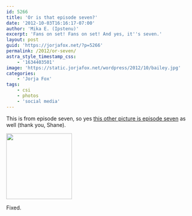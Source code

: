 ```yaml
---
id: 5266
title: 'Or is that episode seven?'
date: '2012-10-03T16:16:17-07:00'
author: 'Mika E. (Ipstenu)'
excerpt: 'Fans on set! Fans on set! And yes, it''s seven.'
layout: post
guid: 'https://jorjafox.net/?p=5266'
permalink: /2012/or-seven/
astra_style_timestamp_css:
    - '1634403501'
image: 'https://static.jorjafox.net/wordpress/2012/10/bailey.jpg'
categories:
    - 'Jorja Fox'
tags:
    - csi
    - photos
    - 'social media'
---
```


This is from episode seven, so yes <a href="https://jorjafox.net/2012/someone-we-know-in-ep-four/">this other picture is episode seven</a> as well (thank you, Shane).

<a href="https://jorjafox.net/gallery/tv/csi/pub/s13/candid/BaileyReid1-001.jpg"><img class="alignnone" title="Jorja and Bailey Reid" src="https://jorjafox.net/gallery/cache/tv/csi/pub/s13/candid/BaileyReid1-001_200_cw200_ch200_thumb.jpg" alt="" width="175" height="175" /></a>

Fixed.